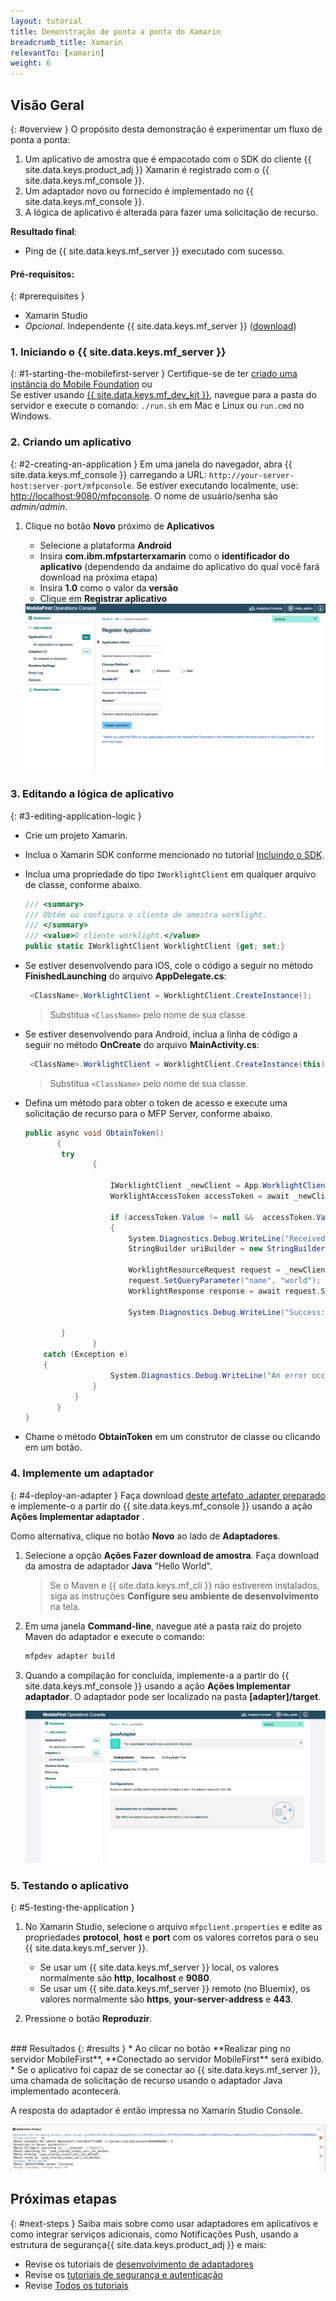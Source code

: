 ```yaml
---
layout: tutorial
title: Demonstração de ponta a ponta do Xamarin
breadcrumb_title: Xamarin
relevantTo: [xamarin]
weight: 6
---
```

<!-- NLS_CHARSET=UTF-8 -->
## Visão Geral
{: #overview }
O propósito desta demonstração é experimentar um fluxo de ponta a ponta:

1. Um aplicativo de amostra que é empacotado com o SDK do cliente {{ site.data.keys.product_adj }} Xamarin é registrado com o
{{ site.data.keys.mf_console }}.
2. Um adaptador novo ou fornecido é implementado no {{ site.data.keys.mf_console }}.  
3. A lógica de aplicativo é alterada para fazer uma solicitação de recurso.

**Resultado final**:

* Ping de {{ site.data.keys.mf_server }} executado com sucesso.

#### Pré-requisitos:
{: #prerequisites }
* Xamarin Studio
* *Opcional*. Independente {{ site.data.keys.mf_server }} ([download]({{site.baseurl}}/downloads))

### 1. Iniciando o {{ site.data.keys.mf_server }}
{: #1-starting-the-mobilefirst-server }
Certifique-se de ter [criado uma instância do Mobile Foundation](../../bluemix/using-mobile-foundation) ou  
Se estiver usando [{{ site.data.keys.mf_dev_kit }}](../../installation-configuration/development/), navegue
para a pasta do servidor e execute o comando: `./run.sh` em Mac e Linux ou `run.cmd` no Windows.

### 2. Criando um aplicativo
{: #2-creating-an-application }
Em uma janela do navegador, abra {{ site.data.keys.mf_console }} carregando a URL:
`http://your-server-host:server-port/mfpconsole`. Se estiver executando localmente, use:
[http://localhost:9080/mfpconsole](http://localhost:9080/mfpconsole). O nome de usuário/senha são *admin/admin*.

1. Clique no botão **Novo** próximo de **Aplicativos**
    * Selecione a plataforma **Android**
    * Insira **com.ibm.mfpstarterxamarin** como o **identificador do aplicativo** (dependendo da
andaime do aplicativo do qual você fará download na próxima etapa)
    * Insira **1.0** como o valor da **versão**
    * Clique em **Registrar aplicativo**

    <img class="gifplayer" alt="Registre um aplicativo" src="register-an-application-xamarin.gif"/>

### 3. Editando a lógica de aplicativo
{: #3-editing-application-logic }
* Crie um projeto Xamarin.
* Inclua o Xamarin SDK conforme mencionado no tutorial [Incluindo o SDK](../../application-development/sdk/xamarin/).
* Inclua uma propriedade do tipo `IWorklightClient` em qualquer arquivo de classe, conforme abaixo.

   ```csharp
   /// <summary>
   /// Obtém ou configura o cliente de amostra worklight.
   /// </summary>
   /// <value>O cliente worklight.</value>
   public static IWorklightClient WorklightClient {get; set;}
   ```
* Se estiver desenvolvendo para iOS, cole o código a seguir no método **FinishedLaunching** do arquivo **AppDelegate.cs**:

  ```csharp
   <ClassName>.WorklightClient = WorklightClient.CreateInstance();
  ```
  >Substitua `<ClassName>` pelo nome de sua classe.
* Se estiver desenvolvendo para Android, inclua a linha de código a seguir no método **OnCreate** do arquivo **MainActivity.cs**:

  ```csharp
   <ClassName>.WorklightClient = WorklightClient.CreateInstance(this);
  ```
  >Substitua `<ClassName>` pelo nome de sua classe.
* Defina um método para obter o token de acesso e execute uma solicitação de recurso para o MFP Server, conforme abaixo.

    ```csharp
    public async void ObtainToken()
           {
            try
                   {

                       IWorklightClient _newClient = App.WorklightClient;
                       WorklightAccessToken accessToken = await _newClient.AuthorizationManager.ObtainAccessToken("");

                       if (accessToken.Value != null &&  accessToken.Value != "")
                       {
                           System.Diagnostics.Debug.WriteLine("Received the following access token value: " + accessToken.Value);
                           StringBuilder uriBuilder = new StringBuilder().Append("/adapters/javaAdapter/resource/greet");

                           WorklightResourceRequest request = _newClient.ResourceRequest(new Uri(uriBuilder.ToString(), UriKind.Relative), "GET");
                           request.SetQueryParameter("name", "world");
                           WorklightResponse response = await request.Send();

                           System.Diagnostics.Debug.WriteLine("Success: " + response.ResponseText);

            }
                   }
        catch (Exception e)
        {
                       System.Diagnostics.Debug.WriteLine("An error occurred: '{0}'", e);
                   }
               }
           }
    }
   ```

* Chame o método **ObtainToken** em um construtor de classe ou clicando em um botão.

### 4. Implemente um adaptador
{: #4-deploy-an-adapter }
Faça download [deste artefato .adapter preparado](../javaAdapter.adapter) e implemente-o a partir do {{ site.data.keys.mf_console }} usando a ação **Ações   Implementar adaptador** .

Como alternativa, clique no botão **Novo** ao lado de **Adaptadores**.  

1. Selecione a opção **Ações   Fazer download de amostra**. Faça download da amostra de adaptador **Java** "Hello World".

   > Se o Maven e {{ site.data.keys.mf_cli }} não estiverem instalados, siga as instruções **Configure seu ambiente de desenvolvimento** na tela.

2. Em uma janela **Command-line**, navegue até a pasta raiz do projeto Maven do adaptador e execute o comando:

   ```bash
   mfpdev adapter build
   ```

3. Quando a compilação for concluída, implemente-a a partir do {{ site.data.keys.mf_console }} usando a ação **Ações   Implementar adaptador**. O adaptador pode ser localizado na pasta **[adapter]/target**.

   <img class="gifplayer" alt="Implementar um adaptador" src="create-an-adapter.png"/>

<!-- <img src="device-screen.png" alt="sample app" style="float:right"/>-->
### 5. Testando o aplicativo
{: #5-testing-the-application }
1. No Xamarin Studio, selecione o arquivo `mfpclient.properties` e edite as propriedades **protocol**, **host** e **port** com os valores corretos para o seu {{ site.data.keys.mf_server }}.
    * Se usar um {{ site.data.keys.mf_server }} local, os valores normalmente são **http**, **localhost** e **9080**.
    * Se usar um {{ site.data.keys.mf_server }} remoto (no Bluemix), os valores normalmente são **https**, **your-server-address** e **443**.

2. Pressione o botão **Reproduzir**.

<br clear="all"/>
### Resultados
{: #results }
* Ao clicar no botão **Realizar ping no servidor MobileFirst**, **Conectado ao servidor MobileFirst** será exibido.
* Se o aplicativo foi capaz de se conectar ao {{ site.data.keys.mf_server }}, uma chamada de solicitação de recurso usando o adaptador Java implementado acontecerá.

A resposta do adaptador é então impressa no Xamarin Studio Console.

![Imagem do aplicativo que chamou com sucesso um recurso do {{ site.data.keys.mf_server }}](console-output.png)

## Próximas etapas
{: #next-steps }
Saiba mais sobre como usar adaptadores em aplicativos e como integrar serviços adicionais, como Notificações Push, usando a estrutura de segurança{{ site.data.keys.product_adj }} e mais:

- Revise os tutoriais de [desenvolvimento de adaptadores](../../adapters/)
- Revise os [tutoriais de segurança e autenticação](../../authentication-and-security/)
- Revise [Todos os tutoriais](../../all-tutorials)
